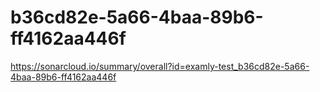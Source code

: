 # b36cd82e-5a66-4baa-89b6-ff4162aa446f
https://sonarcloud.io/summary/overall?id=examly-test_b36cd82e-5a66-4baa-89b6-ff4162aa446f
